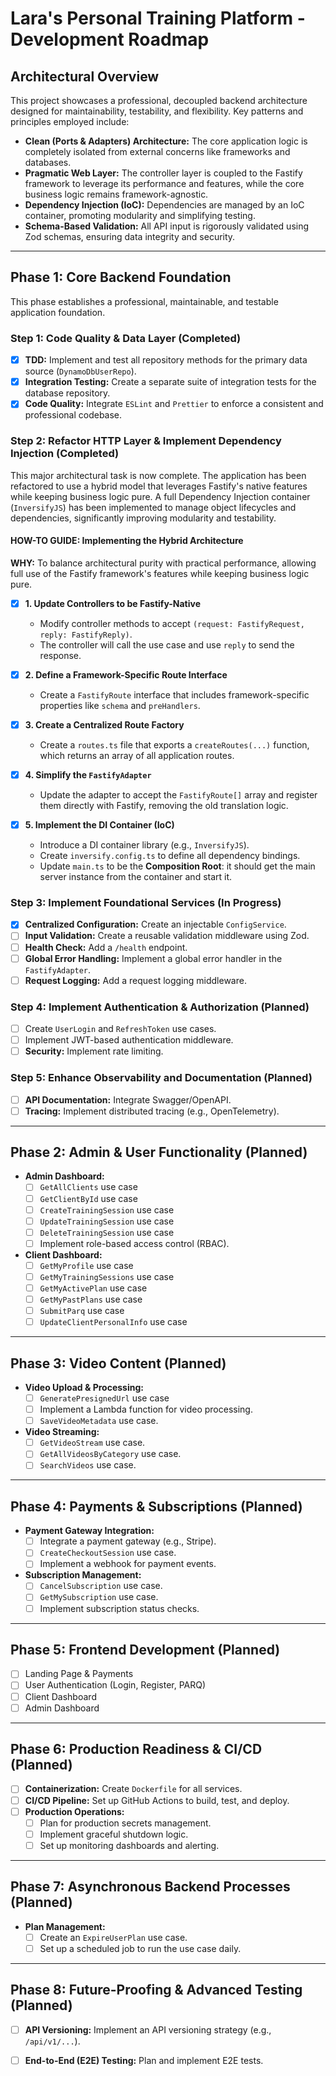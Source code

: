 # Lara's Personal Training Platform - Development Roadmap

## Architectural Overview

This project showcases a professional, decoupled backend architecture designed for maintainability, testability, and flexibility. Key patterns and principles employed include:

- **Clean (Ports & Adapters) Architecture:** The core application logic is completely isolated from external concerns like frameworks and databases.
- **Pragmatic Web Layer:** The controller layer is coupled to the Fastify framework to leverage its performance and features, while the core business logic remains framework-agnostic.
- **Dependency Injection (IoC):** Dependencies are managed by an IoC container, promoting modularity and simplifying testing.
- **Schema-Based Validation:** All API input is rigorously validated using Zod schemas, ensuring data integrity and security.

---

## Phase 1: Core Backend Foundation

This phase establishes a professional, maintainable, and testable application foundation.

### Step 1: Code Quality & Data Layer (Completed)

- [x] **TDD:** Implement and test all repository methods for the primary data source (`DynamoDbUserRepo`).
- [x] **Integration Testing:** Create a separate suite of integration tests for the database repository.
- [x] **Code Quality:** Integrate `ESLint` and `Prettier` to enforce a consistent and professional codebase.

### Step 2: Refactor HTTP Layer & Implement Dependency Injection (Completed)

This major architectural task is now complete. The application has been refactored to use a hybrid model that leverages Fastify's native features while keeping business logic pure. A full Dependency Injection container (`InversifyJS`) has been implemented to manage object lifecycles and dependencies, significantly improving modularity and testability.

#### HOW-TO GUIDE: Implementing the Hybrid Architecture

**WHY:** To balance architectural purity with practical performance, allowing full use of the Fastify framework's features while keeping business logic pure.

- [x] **1. Update Controllers to be Fastify-Native**
    - Modify controller methods to accept `(request: FastifyRequest, reply: FastifyReply)`.
    - The controller will call the use case and use `reply` to send the response.

- [x] **2. Define a Framework-Specific Route Interface**
    - Create a `FastifyRoute` interface that includes framework-specific properties like `schema` and `preHandlers`.

- [x] **3. Create a Centralized Route Factory**
    - Create a `routes.ts` file that exports a `createRoutes(...)` function, which returns an array of all application routes.

- [x] **4. Simplify the `FastifyAdapter`**
    - Update the adapter to accept the `FastifyRoute[]` array and register them directly with Fastify, removing the old translation logic.

- [x] **5. Implement the DI Container (IoC)**
    - Introduce a DI container library (e.g., `InversifyJS`).
    - Create `inversify.config.ts` to define all dependency bindings.
    - Update `main.ts` to be the **Composition Root**: it should get the main server instance from the container and start it.

### Step 3: Implement Foundational Services (In Progress)

- [x] **Centralized Configuration:** Create an injectable `ConfigService`.
- [ ] **Input Validation:** Create a reusable validation middleware using Zod.
- [ ] **Health Check:** Add a `/health` endpoint.
- [ ] **Global Error Handling:** Implement a global error handler in the `FastifyAdapter`.
- [ ] **Request Logging:** Add a request logging middleware.

### Step 4: Implement Authentication & Authorization (Planned)

- [ ] Create `UserLogin` and `RefreshToken` use cases.
- [ ] Implement JWT-based authentication middleware.
- [ ] **Security:** Implement rate limiting.

### Step 5: Enhance Observability and Documentation (Planned)

- [ ] **API Documentation:** Integrate Swagger/OpenAPI.
- [ ] **Tracing:** Implement distributed tracing (e.g., OpenTelemetry).

---

## Phase 2: Admin & User Functionality (Planned)

- **Admin Dashboard:**
    - [ ] `GetAllClients` use case
    - [ ] `GetClientById` use case
    - [ ] `CreateTrainingSession` use case
    - [ ] `UpdateTrainingSession` use case
    - [ ] `DeleteTrainingSession` use case
    - [ ] Implement role-based access control (RBAC).
- **Client Dashboard:**
    - [ ] `GetMyProfile` use case
    - [ ] `GetMyTrainingSessions` use case
    - [ ] `GetMyActivePlan` use case
    - [ ] `GetMyPastPlans` use case
    - [ ] `SubmitParq` use case
    - [ ] `UpdateClientPersonalInfo` use case

---

## Phase 3: Video Content (Planned)

- **Video Upload & Processing:**
    - [ ] `GeneratePresignedUrl` use case
    - [ ] Implement a Lambda function for video processing.
    - [ ] `SaveVideoMetadata` use case.
- **Video Streaming:**
    - [ ] `GetVideoStream` use case.
    - [ ] `GetAllVideosByCategory` use case.
    - [ ] `SearchVideos` use case.

---

## Phase 4: Payments & Subscriptions (Planned)

- **Payment Gateway Integration:**
    - [ ] Integrate a payment gateway (e.g., Stripe).
    - [ ] `CreateCheckoutSession` use case.
    - [ ] Implement a webhook for payment events.
- **Subscription Management:**
    - [ ] `CancelSubscription` use case.
    - [ ] `GetMySubscription` use case.
    - [ ] Implement subscription status checks.

---

## Phase 5: Frontend Development (Planned)

- [ ] Landing Page & Payments
- [ ] User Authentication (Login, Register, PARQ)
- [ ] Client Dashboard
- [ ] Admin Dashboard

---

## Phase 6: Production Readiness & CI/CD (Planned)

- [ ] **Containerization:** Create `Dockerfile` for all services.
- [ ] **CI/CD Pipeline:** Set up GitHub Actions to build, test, and deploy.
- [ ] **Production Operations:**
    - [ ] Plan for production secrets management.
    - [ ] Implement graceful shutdown logic.
    - [ ] Set up monitoring dashboards and alerting.

---

## Phase 7: Asynchronous Backend Processes (Planned)

- **Plan Management:**
    - [ ] Create an `ExpireUserPlan` use case.
    - [ ] Set up a scheduled job to run the use case daily.

---

## Phase 8: Future-Proofing & Advanced Testing (Planned)

- [ ] **API Versioning:** Implement an API versioning strategy (e.g., `/api/v1/...`).
- [ ] **End-to-End (E2E) Testing:** Plan and implement E2E tests.

